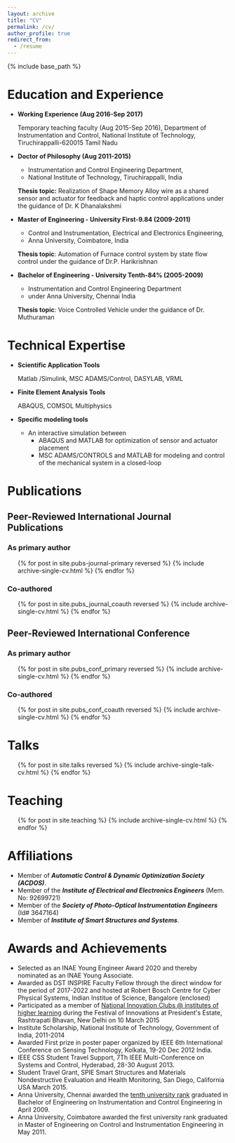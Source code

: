 ```yaml
---
layout: archive
title: "CV"
permalink: /cv/
author_profile: true
redirect_from:
  - /resume
---
```


{% include base_path %}

Education and Experience
======
* __Working Experience (Aug 2016-Sep 2017)__

  Temporary teaching faculty (Aug 2015-Sep 2016), Department of Instrumentation and Control, National Institute of Technology, Tiruchirappalli-620015 Tamil Nadu
  
* __Doctor of Philosophy (Aug 2011-2015)__
  * Instrumentation and Control Engineering Department,
  * National Institute of Technology, Tiruchirappalli, India
  
  **Thesis topic:**  Realization of Shape Memory Alloy wire as a shared sensor and actuator for feedback and haptic control applications under the guidance of Dr. K Dhanalakshmi
  
* __Master of Engineering - University First-9.84 (2009-2011)__
  * Control and Instrumentation, Electrical and Electronics Engineering,
  * Anna University, Coimbatore, India
  
  **Thesis topic**:  Automation of Furnace control system by state flow control under the guidance of Dr.P. Harikrishnan
  
* __Bachelor of Engineering - University Tenth-84% (2005-2009)__
  * Instrumentation and Control Engineering Department
  * under Anna University, Chennai  India

  **Thesis topic**:  Voice Controlled Vehicle  under the guidance of Dr. Muthuraman

  
Technical Expertise
======
* __Scientific Application Tools__   

  Matlab /Simulink, MSC ADAMS/Control, DASYLAB, VRML
  
* __Finite Element Analysis Tools__
  
  ABAQUS, COMSOL Multiphysics
  
* __Specific modeling tools__
  * An interactive simulation between 
    * ABAQUS and MATLAB for optimization of sensor and actuator placement
    * MSC ADAMS/CONTROLS and MATLAB for modeling and control of the mechanical system in a closed-loop


Publications
======
## Peer-Reviewed International Journal Publications 
### As primary author
  <ul>
  {% for post in site.pubs-journal-primary reversed %}
    {% include archive-single-cv.html %}
  {% endfor %}
  </ul>
  
### Co-authored 
  <ul>
  {% for post in site.pubs_journal_coauth reversed %}
    {% include archive-single-cv.html %}
  {% endfor %}
  </ul>
  
## Peer-Reviewed International Conference
### As primary author
  <ul>
  {% for post in site.pubs_conf_primary reversed %}
    {% include archive-single-cv.html %}
  {% endfor %}
  </ul>
  
### Co-authored 
  <ul>
  {% for post in site.pubs_conf_coauth reversed %}
    {% include archive-single-cv.html %}
  {% endfor %}</ul>
  
  
Talks
======
  <ul>{% for post in site.talks reversed %}
    {% include archive-single-talk-cv.html %}
  {% endfor %}</ul>
  
Teaching
======
  <ul>{% for post in site.teaching %}
    {% include archive-single-cv.html %}
  {% endfor %}</ul>
  
Affiliations
======
* Member of **_Automatic Control & Dynamic Optimization Society (ACDOS)_**.
* Member of the **_Institute of Electrical and Electronics Engineers_** (Mem. No: 92699721) 
* Member of the **_Society of Photo-Optical Instrumentation Engineers_** (Id# 3647164)
* Member of **_Institute of Smart Structures and Systems_**. 


Awards and Achievements
======
* Selected as an INAE Young Engineer Award 2020 and thereby nominated as an INAE Young Associate. 
* Awarded as DST INSPIRE Faculty Fellow through the direct window for the period of 2017-2022 and hosted at Robert Bosch Centre for Cyber Physical Systems, Indian Institue of Science, Bangalore (enclosed)
* Participated as a member of [National Innovation Clubs @ institutes of higher learning](http://presidentofindia.nic.in/writereaddata/Portal/awards/FOIN2015.pdf)  during the Festival of Innovations at President's Estate, Rashtrapati Bhavan, New Delhi  on 10 March 2015
* Institute Scholarship, National Institute of Technology, Government of India, 2011-2014
* Awarded First prize in poster paper organized by IEEE 6th International Conference on Sensing Technology, Kolkata, 19-20 Dec 2012 India.
* IEEE CSS Student Travel Support, 7Th IEEE Multi-Conference on Systems and Control, Hyderabad, 28-30 August 2013.
* Student Travel Grant, SPIE Smart Structures and Materials Nondestructive Evaluation and Health Monitoring, San Diego, California USA March 2015.
* Anna University, Chennai awarded the [tenth university rank](http://www.saranathan.ac.in/dept.php?tgt=plarh2009&dept=ice&year=2010) graduated in Bachelor of Engineering on Instrumentation and Control Engineering in April 2009.
* Anna University, Coimbatore awarded the first university rank graduated in  Master of  Engineering on  Control and Instrumentation Engineering in May 2011.

